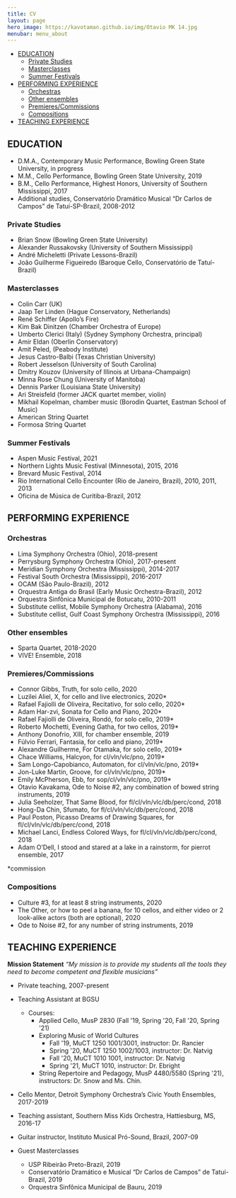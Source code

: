 ```yaml
---
title: CV
layout: page
hero_image: https://kavotaman.github.io/img/Otavio MK 14.jpg
menubar: menu_about
---
```


<!-- vim-markdown-toc Redcarpet -->

* [EDUCATION](#education)
    * [Private Studies](#private-studies)
    * [Masterclasses](#masterclasses)
    * [Summer Festivals](#summer-festivals)
* [PERFORMING EXPERIENCE](#performing-experience)
    * [Orchestras](#orchestras)
    * [Other ensembles](#other-ensembles)
    * [Premieres/Commissions](#premieres-commissions)
    * [Compositions](#compositions)
* [TEACHING EXPERIENCE](#teaching-experience)

<!-- vim-markdown-toc -->
## EDUCATION
- D.M.A., Contemporary Music Performance, Bowling Green State University, in progress
- M.M., Cello Performance, Bowling Green State University, 2019
- B.M., Cello Performance, Highest Honors, University of Southern Mississippi, 2017
- Additional studies, Conservatório Dramático Musical “Dr Carlos de Campos” de Tatuí-SP-Brazil, 2008-2012

### Private Studies
- Brian Snow (Bowling Green State University)
- Alexander Russakovsky (University of Southern Mississippi)
- André Micheletti (Private Lessons-Brazil)
- João Guilherme Figueiredo (Baroque Cello, Conservatório de Tatuí-Brazil)

### Masterclasses
- Colin Carr (UK)
- Jaap Ter Linden (Hague Conservatory, Netherlands)
- René Schiffer (Apollo’s Fire)
- Kim Bak Dinitzen (Chamber Orchestra of Europe)
- Umberto Clerici (Italy) (Sydney Symphony Orchestra, principal)
- Amir Eldan (Oberlin Conservatory)
- Amit Peled, (Peabody Institute)
- Jesus Castro-Balbi (Texas Christian University)
- Robert Jesselson (University of South Carolina)
- Dmitry Kouzov (University of Illinois at Urbana-Champaign)
- Minna Rose Chung (University of Manitoba)
- Dennis Parker (Louisiana State University)
- Ari Streisfeld (former JACK quartet member, violin)
- Mikhail Kopelman, chamber music (Borodin Quartet, Eastman School of Music)
- American String Quartet
- Formosa String Quartet

### Summer Festivals
- Aspen Music Festival, 2021
- Northern Lights Music Festival (Minnesota), 2015, 2016
- Brevard Music Festival, 2014
- Rio International Cello Encounter (Rio de Janeiro, Brazil), 2010, 2011, 2013
- Oficina de Música de Curitiba-Brazil, 2012

## PERFORMING EXPERIENCE
### Orchestras
- Lima Symphony Orchestra (Ohio), 2018-present
- Perrysburg Symphony Orchestra (Ohio), 2017-present
- Meridian Symphony Orchestra (Mississippi), 2014-2017
- Festival South Orchestra (Mississippi), 2016-2017
- OCAM (São Paulo-Brazil), 2012
- Orquestra Antiga do Brasil (Early Music Orchestra-Brazil), 2012
- Orquestra Sinfônica Municipal de Botucatu, 2010-2011
- Substitute cellist, Mobile Symphony Orchestra (Alabama), 2016
- Substitute cellist, Gulf Coast Symphony Orchestra (Mississippi), 2016

### Other ensembles
- Sparta Quartet, 2018-2020 
- VIVE! Ensemble, 2018

### Premieres/Commissions
- Connor Gibbs, Truth, for solo cello, 2020
- Luzilei Aliel, X, for cello and live electronics, 2020*
- Rafael Fajiolli de Oliveira, Recitativo, for solo cello, 2020*
- Adam Har-zvi, Sonata for Cello and Piano, 2020*
- Rafael Fajiolli de Oliveira, Rondó, for solo cello, 2019*
- Roberto Mochetti, Evening Gatha, for two cellos, 2019*
- Anthony Donofrio, XIII, for chamber ensemble, 2019
- Fúlvio Ferrari, Fantasia, for cello and piano, 2019*
- Alexandre Guilherme, For Otamaka, for solo cello, 2019*
- Chace Williams, Halcyon, for cl/vln/vlc/pno, 2019*
- Sam Longo-Capobianco, Automaton, for cl/vln/vlc/pno, 2019*
- Jon-Luke Martin, Groove, for cl/vln/vlc/pno, 2019*
- Emily McPherson, Ebb, for sop/cl/vln/vlc/pno, 2019*
- Otavio Kavakama, Ode to Noise #2, any combination of bowed string instruments, 2019
- Julia Seeholzer, That Same Blood, for fl/cl/vln/vlc/db/perc/cond, 2018
- Hong-Da Chin, Sfumato, for fl/cl/vln/vlc/db/perc/cond, 2018
- Paul Poston, Picasso Dreams of Drawing Squares, for fl/cl/vln/vlc/db/perc/cond, 2018
- Michael Lanci, Endless Colored Ways, for fl/cl/vln/vlc/db/perc/cond, 2018
- Adam O’Dell, I stood and stared at a lake in a rainstorm, for pierrot ensemble, 2017

*commission

### Compositions
- Culture #3, for at least 8 string instruments, 2020
- The Other, or how to peel a banana, for 10 cellos, and either video or 2 look-alike actors (both are optional), 2020
- Ode to Noise #2, for any number of string instruments, 2019

## TEACHING EXPERIENCE
**Mission Statement** _“My mission is to provide my students all the tools they need to become competent and flexible musicians”_

- Private teaching, 2007-present

- Teaching Assistant at BGSU
  - Courses: 
    - Applied Cello, MusP 2830 (Fall '19, Spring '20, Fall '20, Spring '21)
    - Exploring Music of World Cultures
      - Fall '19, MuCT 1250 1001/3001, instructor: Dr. Rancier
      - Spring '20, MuCT 1250 1002/1003, instructor: Dr. Natvig
      - Fall '20, MuCT 1010 1001, instructor: Dr. Natvig
      - Spring '21, MuCT 1010, instructor: Dr. Ebright
    - String Repertoire and Pedagogy, MusP 4480/5580 (Spring '21), instructors: Dr. Snow and Ms. Chin.

- Cello Mentor, Detroit Symphony Orchestra’s Civic Youth Ensembles, 2017-2019

- Teaching assistant, Southern Miss Kids Orchestra, Hattiesburg, MS, 2016-17
- Guitar instructor, Instituto Musical Pró-Sound, Brazil, 2007-09

- Guest Masterclasses
  - USP Ribeirão Preto-Brazil, 2019
  - Conservatório Dramático e Musical “Dr Carlos de Campos” de Tatuí-Brazil, 2019
  - Orquestra Sinfônica Municipal de Bauru, 2019

